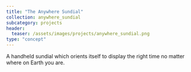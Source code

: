 ```yaml
---
title: "The Anywhere Sundial"
collection: anywhere_sundial
subcategory: projects
header: 
  teaser: /assets/images/projects/anywhere_sundial.png
type: "concept"
---
```


A handheld sundial which orients itself to display the right time no matter where on Earth you are.